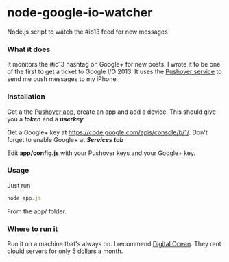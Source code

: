 node-google-io-watcher
======================

Node.js script to watch the #io13 feed for new messages

### What it does ###
It monitors the #io13 hashtag on Google+ for new posts. I wrote it to be one of the first to get a ticket to Google I/O 2013. It uses the [Pushover service](https://pushover.net/) to send me push messages to my iPhone.

### Installation ###
Get a the [Pushover app](https://pushover.net/), create an app and add a device. This should give you a ***token*** and a ***userkey***.

Get a Google+ key at https://code.google.com/apis/console/b/1/. Don't forget to enable Google+ at ***Services tab***

Edit __app/config.js__ with your Pushover keys and your Google+ key.

### Usage ##
Just run

```js
node app.js
```

From the app/ folder.

### Where to run it ###
Run it on a machine that's always on. I recommend [Digital Ocean](http://www.digitalocean.com). They rent clould servers for only 5 dollars a month.
